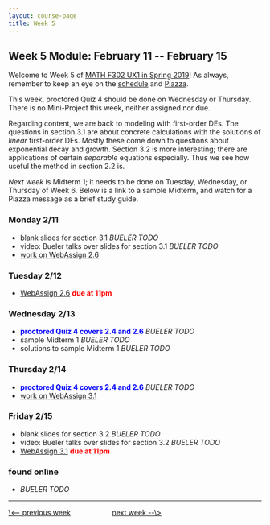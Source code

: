 ```yaml
---
layout: course-page
title: Week 5
---
```


## Week 5 Module: February 11 -- February 15

Welcome to Week 5 of [MATH F302 UX1 in Spring 2019](index.html)!  As always, remember to keep an eye on the [schedule](schedule.pdf) and [Piazza](https://piazza.com/uaf/spring2019/math302ux1/home).

This week, proctored Quiz 4 should be done on Wednesday or Thursday.  There is no Mini-Project this week, neither assigned nor due.

Regarding content, we are back to modeling with first-order DEs.  The questions in section 3.1 are about concrete calculations with the solutions of _linear_ first-order DEs.  Mostly these come down to questions about exponential decay and growth.  Section 3.2 is more interesting; there are applications of certain _separable_ equations especially.  Thus we see how useful the method in section 2.2 is.

_Next week_ is Midterm 1; it needs to be done on Tuesday, Wednesday, or Thursday of Week 6.  Below is a link to a sample Midterm, and watch for a Piazza message as a brief study guide.

### Monday 2/11
* blank slides for section 3.1 _BUELER TODO_
* video: Bueler talks over slides for section 3.1 _BUELER TODO_
* [work on WebAssign 2.6](https://www.webassign.net/)

### Tuesday 2/12
* [WebAssign 2.6](https://www.webassign.net/) <span style="color:red">**due at 11pm**</span>

### Wednesday 2/13
* <span style="color:blue">**proctored Quiz 4 covers 2.4 and 2.6**</span> _BUELER TODO_
* sample Midterm 1 _BUELER TODO_
* solutions to sample Midterm 1 _BUELER TODO_

### Thursday 2/14
* <span style="color:blue">**proctored Quiz 4 covers 2.4 and 2.6**</span> _BUELER TODO_
* [work on WebAssign 3.1](https://www.webassign.net/)

### Friday 2/15
* blank slides for section 3.2 _BUELER TODO_
* video: Bueler talks over slides for section 3.2 _BUELER TODO_
* [WebAssign 3.1](https://www.webassign.net/) <span style="color:red">**due at 11pm**</span>

### found online
*  _BUELER TODO_

<hr>
<a align="left" href="week4">\<-- previous week</a>  &nbsp; &nbsp; &nbsp; &nbsp; &nbsp; &nbsp; &nbsp; &nbsp; &nbsp; &nbsp; <a align="right" href="week6">next week --\></a>

